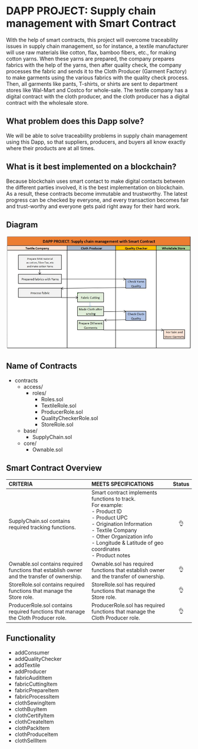 # DAPP PROJECT: Supply chain management with Smart Contract

With the help of smart contracts, this project will overcome traceability issues in supply chain management, so for instance, a textile manufacturer will use raw materials like cotton, flax, bamboo fibers, etc., for making cotton yarns. When these yarns are prepared, the company prepares fabrics with the help of the yarns, then after quality check, the company processes the fabric and sends it to the Cloth Producer (Garment Factory) to make garments using the various fabrics with the quality check process. Then, all garments like pants, T-shirts, or shirts are sent to department stores like Wal-Mart and Costco for whole-sale.
The textile company has a digital contract with the cloth producer, and the cloth producer has a digital contract with the wholesale store.


## What problem does this Dapp solve?

We will be able to solve traceability problems in supply chain management using this Dapp, so that suppliers, producers, and buyers all know exactly where their products are at all times.

## What is it best implemented on a blockchain?

Because blockchain uses smart contact to make digital contacts between the different parties involved, it is the best implementation on blockchain. As a result, these contracts become immutable and trustworthy. The latest progress can be checked by everyone, and every transaction becomes fair and trust-worthy and everyone gets paid right away for their hard work.

## Diagram
![](docs/diagram.PNG)

## Name of Contracts

 - contracts 	
	 - access/ 		
		 - roles/ 			
			 - Roles.sol
			 - TextileRole.sol
			 - ProducerRole.sol
			 - QualityCheckerRole.sol
			 - StoreRole.sol
	 - base/ 		
		 - SupplyChain.sol 	
	 - core/ 		
		 - Ownable.sol

## Smart Contract Overview

| CRITERIA   | MEETS SPECIFICATIONS |  Status |
|:-------|:--------|:--------:|
| SupplyChain.sol contains required tracking functions. | Smart contract implements functions to track.<br>For example:<br>- Product ID<br>- Product UPC<br>- Origination Information<br>- Textile Company<br>- Other Organization info<br>- Longitude & Latitude of geo coordinates<br>- Product notes  | :ok_hand: |
| Ownable.sol contains required functions that establish owner and the transfer of ownership. | Ownable.sol has required functions that establish owner and the transfer of ownership.  | :ok_hand: |
| StoreRole.sol contains required functions that manage the Store role. | StoreRole.sol has required functions that manage the Store role.  | :ok_hand: |
| ProducerRole.sol contains required functions that manage the Cloth Producer role. | ProducerRole.sol has required functions that manage the Cloth Producer role.  | :ok_hand: |

## Functionality

 - addConsumer
 - addQualityChecker
 - addTextile
 - addProducer
 - fabricAuditItem
 - fabricCuttingItem
 - fabricPrepareItem
 - fabricProcessItem
 - clothSewingItem
 - clothBuyItem
 - clothCertifyItem
 - clothCreateItem
 - clothPackItem
 - clothProduceItem
 - clothSellItem


